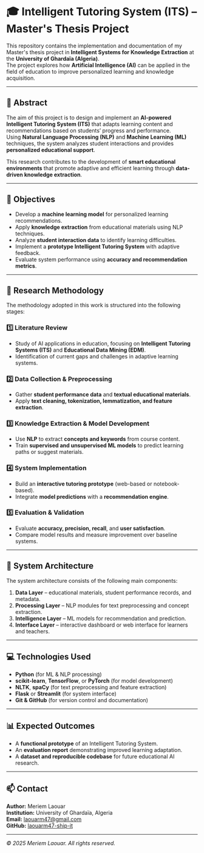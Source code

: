 # 🎓 Intelligent Tutoring System (ITS) – Master's Thesis Project

This repository contains the implementation and documentation of my Master's thesis project in **Intelligent Systems for Knowledge Extraction** at the **University of Ghardaïa (Algeria)**.  
The project explores how **Artificial Intelligence (AI)** can be applied in the field of education to improve personalized learning and knowledge acquisition.

---

## 📘 Abstract

The aim of this project is to design and implement an **AI-powered Intelligent Tutoring System (ITS)** that adapts learning content and recommendations based on students’ progress and performance.  
Using **Natural Language Processing (NLP)** and **Machine Learning (ML)** techniques, the system analyzes student interactions and provides **personalized educational support**.  

This research contributes to the development of **smart educational environments** that promote adaptive and efficient learning through **data-driven knowledge extraction**.

---

## 🎯 Objectives

- Develop a **machine learning model** for personalized learning recommendations.  
- Apply **knowledge extraction** from educational materials using NLP techniques.  
- Analyze **student interaction data** to identify learning difficulties.  
- Implement a **prototype Intelligent Tutoring System** with adaptive feedback.  
- Evaluate system performance using **accuracy and recommendation metrics**.

---

## 🧠 Research Methodology

The methodology adopted in this work is structured into the following stages:

### 1️⃣ Literature Review
- Study of AI applications in education, focusing on **Intelligent Tutoring Systems (ITS)** and **Educational Data Mining (EDM)**.  
- Identification of current gaps and challenges in adaptive learning systems.

### 2️⃣ Data Collection & Preprocessing
- Gather **student performance data** and **textual educational materials**.  
- Apply **text cleaning, tokenization, lemmatization, and feature extraction**.

### 3️⃣ Knowledge Extraction & Model Development
- Use **NLP** to extract **concepts and keywords** from course content.  
- Train **supervised and unsupervised ML models** to predict learning paths or suggest materials.

### 4️⃣ System Implementation
- Build an **interactive tutoring prototype** (web-based or notebook-based).  
- Integrate **model predictions** with a **recommendation engine**.

### 5️⃣ Evaluation & Validation
- Evaluate **accuracy, precision, recall**, and **user satisfaction**.  
- Compare model results and measure improvement over baseline systems.

---

## 🧩 System Architecture

The system architecture consists of the following main components:
1. **Data Layer** – educational materials, student performance records, and metadata.  
2. **Processing Layer** – NLP modules for text preprocessing and concept extraction.  
3. **Intelligence Layer** – ML models for recommendation and prediction.  
4. **Interface Layer** – interactive dashboard or web interface for learners and teachers.

---

## 💻 Technologies Used

- **Python** (for ML & NLP processing)  
- **scikit-learn**, **TensorFlow**, or **PyTorch** (for model development)  
- **NLTK**, **spaCy** (for text preprocessing and feature extraction)  
- **Flask** or **Streamlit** (for system interface)  
- **Git & GitHub** (for version control and documentation)

---

## 📊 Expected Outcomes

- A **functional prototype** of an Intelligent Tutoring System.  
- An **evaluation report** demonstrating improved learning adaptation.  
- A **dataset and reproducible codebase** for future educational AI research.

---

## 📫 Contact

**Author:** Meriem Laouar  
**Institution:** University of Ghardaïa, Algeria  
**Email:** laouarm47@gmail.com  
**GitHub:** [laouarm47-ship-it](https://github.com/laouarm47-ship-it)

---

*© 2025 Meriem Laouar. All rights reserved.*
